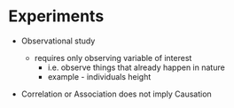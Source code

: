 # Experiments

* Observational study
  * requires only observing variable of interest
    * i.e. observe things that already happen in nature
    * example - individuals height

* Correlation or Association does not imply Causation
